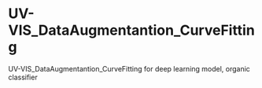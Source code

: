 # UV-VIS_DataAugmentantion_CurveFitting
UV-VIS_DataAugmentantion_CurveFitting for deep learning model, organic classifier
